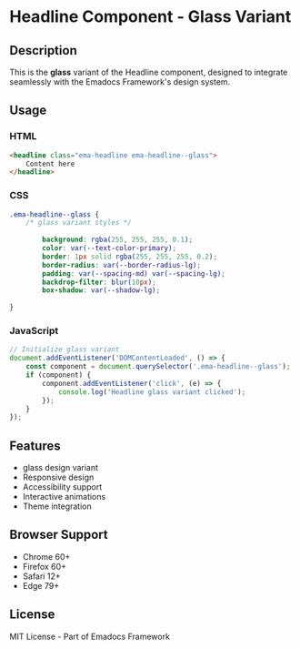 # Headline Component - Glass Variant

## Description
This is the **glass** variant of the Headline component, designed to integrate seamlessly with the Emadocs Framework's design system.

## Usage

### HTML
```html
<headline class="ema-headline ema-headline--glass">
    Content here
</headline>
```

### CSS
```css
.ema-headline--glass {
    /* glass variant styles */
    
        background: rgba(255, 255, 255, 0.1);
        color: var(--text-color-primary);
        border: 1px solid rgba(255, 255, 255, 0.2);
        border-radius: var(--border-radius-lg);
        padding: var(--spacing-md) var(--spacing-lg);
        backdrop-filter: blur(10px);
        box-shadow: var(--shadow-lg);
    
}
```

### JavaScript
```javascript
// Initialize glass variant
document.addEventListener('DOMContentLoaded', () => {
    const component = document.querySelector('.ema-headline--glass');
    if (component) {
        component.addEventListener('click', (e) => {
            console.log('Headline glass variant clicked');
        });
    }
});
```

## Features
- glass design variant
- Responsive design
- Accessibility support
- Interactive animations
- Theme integration

## Browser Support
- Chrome 60+
- Firefox 60+
- Safari 12+
- Edge 79+

## License
MIT License - Part of Emadocs Framework
